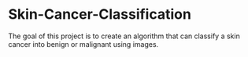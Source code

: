 # Skin-Cancer-Classification
The goal of this project is to create an algorithm that can classify a skin cancer into benign or malignant using images.
